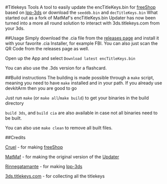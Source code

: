 #Titlekeys Tools
A tool to easily update the encTitleKeys.bin for [freeShop](https://github.com/Cruel/freeShop) based on [lpp-3ds](https://github.com/Rinnegatamante/lpp-3ds) or download the `seeddb.bin` and `decTitleKeys.bin`
What started out as a fork of MatMaf's encTitleKeys.bin Updater has now been turned into a more all round solution to interact with 3ds.titlekeys.com from your 3ds.

##Usage
Simply download the .cia file from the [releases page](/releases) and install it with your favorite .cia Installer, for example FBI. You can also just scan the QR Code from the releases page as well.

Open up the App and select `Download latest encTitleKeys.bin`

You can also use the .3ds version for a flashcard.

##Build instructions
The building is made possible through a `make` script, meaning you need to have `make` installed and in your path. If you already use devkitArm then you are good to go

Just run `make` (or `make all`/`make build`) to get your binaries in the build directory

`build 3ds`, and `build cia` are also available in case not all binaries need to be built.

You can also use `make clean` to remove all built files.

##Credits

[Cruel](https://github.com/Cruel/) - for making [freeShop](https://github.com/Cruel/freeShop)

[MatMaf](https://github.com/MatMaf/) - for making the original version of the [Updater](https://github.com/MatMaf/encTitleKeys.bin-Updater)

[Rinnegatamante](https://github.com/Rinnegatamante/) - for making [lpp-3ds](https://github.com/Rinnegatamante/lpp-3ds)

[3ds.titlekeys.com](https://3ds.titlekeys.com/) - for collecting all the titlekeys
